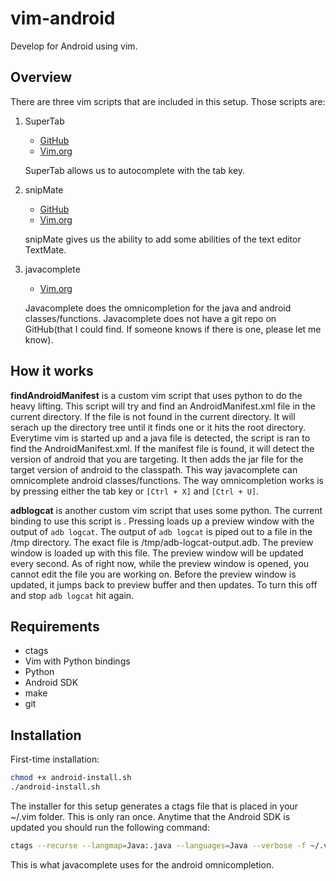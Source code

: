 # vim-android
Develop for Android using vim.

## Overview
There are three vim scripts that are included in this setup. Those scripts are:
1. SuperTab
	- [GitHub](https://github.com/ervandew/supertab.git)
	- [Vim.org](http://www.vim.org/scripts/script.php?script_id=1643)

	SuperTab allows us to autocomplete with the tab key.
2. snipMate
	- [GitHub](http://github.com/msanders/snipmate.vim.git)
	- [Vim.org](http://www.vim.org/scripts/script.php?script_id=2540)

	snipMate gives us the ability to add some abilities of the text editor TextMate.

3. javacomplete
	- [Vim.org](http://www.vim.org/scripts/script.php?script_id=1785)

	Javacomplete does the omnicompletion for the java and android classes/functions. Javacomplete does not have a git repo on GitHub(that I could find. If someone knows if there is one, please let me know).

## How it works
<strong>findAndroidManifest</strong> is a custom vim script that uses python to do the heavy lifting.
This script will try and find an AndroidManifest.xml file in the current directory. If
the file is not found in the current directory. It will serach up the directory tree
until it finds one or it hits the root directory. Everytime vim is started up and a
java file is detected, the script is ran to find the AndroidManifest.xml. If the 
manifest file is found, it will detect the version of android that you are targeting.
It then adds the jar file for the target version of android to the classpath. This 
way javacomplete can omnicomplete android classes/functions. The way omnicompletion
works is by pressing either the tab key or `[Ctrl + X]` and `[Ctrl + U]`.

<strong>adblogcat</strong> is another custom vim script that uses some python. The current binding
to use this script is <F2>. Pressing <F2> loads up a preview window with the output
of `adb logcat`. The output of `adb logcat` is piped out to a file in the /tmp directory.
The exact file is /tmp/adb-logcat-output.adb. The preview window is loaded up with this
file. The preview window will be updated every second. As of right now, while the preview
window is opened, you cannot edit the file you are working on. Before the preview window
is updated, it jumps back to preview buffer and then updates. To turn this off and stop
`adb logcat` hit <F2> again.

## Requirements
- ctags
- Vim with Python bindings
- Python
- Android SDK
- make
- git

## Installation
First-time installation:
```bash
chmod +x android-install.sh
./android-install.sh
```

The installer for this setup generates a ctags file that is placed in your ~/.vim folder.
This is only ran once. Anytime that the Android SDK is updated you should run the following command:

```bash
ctags --recurse --langmap=Java:.java --languages=Java --verbose -f ~/.vim/tags $ANDROID_SDK/sources
```

This is what javacomplete uses for the android omnicompletion.


